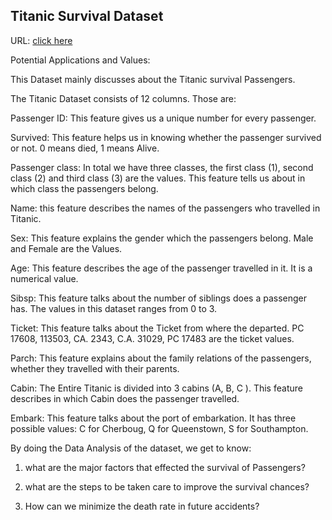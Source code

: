 ## Titanic Survival Dataset

URL: [click here](https://www.kaggle.com/datasets/brendan45774/test-file)

Potential Applications and Values:

This Dataset mainly discusses about the Titanic survival Passengers.

The Titanic Dataset consists of 12 columns. Those are:

Passenger ID: This feature gives us a unique number for every passenger.

Survived: This feature helps us in knowing whether the passenger survived or not. 0 means died, 1 means Alive.

Passenger class: In total we have three classes, the first class (1), second class (2) and third class (3) are the values. This feature tells us about in which class the passengers belong.

Name: this feature describes the names of the passengers who travelled in Titanic.

Sex: This feature explains the gender which the passengers belong. Male and Female are the Values.

Age: This feature describes the age of the passenger travelled in it. It is a numerical value.

Sibsp: This feature talks about the number of siblings does a passenger has. The values in this dataset ranges from 0 to 3.

Ticket: This feature talks about the Ticket from where the departed. PC 17608, 113503, CA. 2343, C.A. 31029, PC 17483 are the ticket values.

Parch: This feature explains about the family relations of the passengers, whether they travelled with their parents.

Cabin: The Entire Titanic is divided into 3 cabins (A, B, C ).  This feature describes in which Cabin does the passenger travelled.

Embark: This feature talks about the port of embarkation. It has three possible values: C for Cherboug, Q for Queenstown, S for Southampton.

By doing the Data Analysis of the dataset, we get to know:

1. what are the major factors that effected the survival of Passengers?

2. what are the steps to be taken care to improve the survival chances?

3. How can we minimize the death rate in future accidents?


